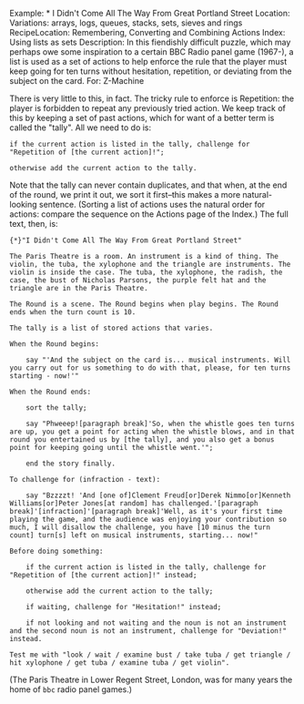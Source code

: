 Example: * I Didn't Come All The Way From Great Portland Street
Location: Variations: arrays, logs, queues, stacks, sets, sieves and rings
RecipeLocation: Remembering, Converting and Combining Actions
Index: Using lists as sets
Description: In this fiendishly difficult puzzle, which may perhaps owe some inspiration to a certain BBC Radio panel game (1967-), a list is used as a set of actions to help enforce the rule that the player must keep going for ten turns without hesitation, repetition, or deviating from the subject on the card.
For: Z-Machine

  
There is very little to this, in fact. The tricky rule to enforce is Repetition: the player is forbidden to repeat any previously tried action. We keep track of this by keeping a set of past actions, which for want of a better term is called the "tally". All we need to do is:

  

``` inform7
if the current action is listed in the tally, challenge for "Repetition of [the current action]!";

otherwise add the current action to the tally.
```

  
Note that the tally can never contain duplicates, and that when, at the end of the round, we print it out, we sort it first–this makes a more natural-looking sentence. (Sorting a list of actions uses the natural order for actions: compare the sequence on the Actions page of the Index.) The full text, then, is:

  

``` inform7
{*}"I Didn't Come All The Way From Great Portland Street"

The Paris Theatre is a room. An instrument is a kind of thing. The violin, the tuba, the xylophone and the triangle are instruments. The violin is inside the case. The tuba, the xylophone, the radish, the case, the bust of Nicholas Parsons, the purple felt hat and the triangle are in the Paris Theatre.

The Round is a scene. The Round begins when play begins. The Round ends when the turn count is 10.

The tally is a list of stored actions that varies.

When the Round begins:

	say "'And the subject on the card is... musical instruments. Will you carry out for us something to do with that, please, for ten turns starting - now!'"

When the Round ends:

	sort the tally;

	say "Phweeep![paragraph break]'So, when the whistle goes ten turns are up, you get a point for acting when the whistle blows, and in that round you entertained us by [the tally], and you also get a bonus point for keeping going until the whistle went.'";

	end the story finally.

To challenge for (infraction - text):

	say "Bzzzzt! 'And [one of]Clement Freud[or]Derek Nimmo[or]Kenneth Williams[or]Peter Jones[at random] has challenged.'[paragraph break]'[infraction]'[paragraph break]'Well, as it's your first time playing the game, and the audience was enjoying your contribution so much, I will disallow the challenge, you have [10 minus the turn count] turn[s] left on musical instruments, starting... now!"

Before doing something:

	if the current action is listed in the tally, challenge for "Repetition of [the current action]!" instead;

	otherwise add the current action to the tally;

	if waiting, challenge for "Hesitation!" instead;

	if not looking and not waiting and the noun is not an instrument and the second noun is not an instrument, challenge for "Deviation!" instead.

Test me with "look / wait / examine bust / take tuba / get triangle / hit xylophone / get tuba / examine tuba / get violin".
```

  
(The Paris Theatre in Lower Regent Street, London, was for many years the home of ``bbc`` radio panel games.)

